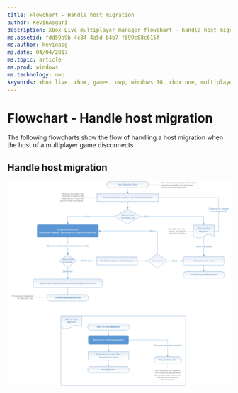 ```yaml
---
title: Flowchart - Handle host migration
author: KevinAsgari
description: Xbox Live multiplayer manager flowchart - handle host migration.
ms.assetid: fdd59a9b-4c84-4a5d-b4b7-f899c08c615f
ms.author: kevinasg
ms.date: 04/04/2017
ms.topic: article
ms.prod: windows
ms.technology: uwp
keywords: xbox live, xbox, games, uwp, windows 10, xbox one, multiplayer manager, flowchart
---
```


# Flowchart - Handle host migration

The following flowcharts show the flow of handling a host migration when the host of a multiplayer game disconnects.

## Handle host migration

![SmartMatch matchmaking](../../../images/multiplayer/mpm-host-migration.png)
